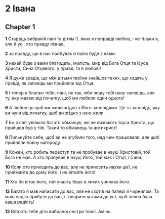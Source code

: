 # 2 Івана

## Chapter 1

**1** Старець вибраній пані та дітям її, яких я поправді люблю, і не тільки я, але й усі, хто правду пізнав,

**2** за правду, що в нас пробуває й повік буде з нами:

**3** нехай буде з вами благодать, милість, мир від Бога Отця та Ісуса Христа, Сина Отцевого, у правді та в любові!

**4** Я дуже зрадів, що між дітьми твоїми знайшов таких, що ходять у правді, як заповідь ми прийняли від Отця.

**5** І тепер я благаю тебе, пані, не так, ніби пишу тобі нову заповідь, але ту, яку маємо від початку, щоб ми любили один одного!

**6** А любов ця щоб ми жили згідно з Його заповідями. Це та заповідь, яку ви чули від початку, щоб ви згідно з нею жили.

**7** Бо в світ увійшло багато обманців, які не визнають Ісуса Христа, що прийшов був у тілі. Такий то обманець та антихрист!

**8** Пильнуйте себе, щоб ви не згубили того, над чим працювали, але щоб прийняли повну нагороду.

**9** Кожен, хто робить переступ та не пробуває в науці Христовій, той Бога не має. А хто пробуває в науці Його, той має і Отця, і Сина.

**10** Коли хто приходить до вас, але не приносить науки цієї, не приймайте до дому його, і не вітайте його!

**11** Хто бо вітає його, той участь бере в лихих учинках його.

**12** Багато я мав написати до вас, але не схотів на папері й чорнилом. Та маю надію прибути до вас, і говорити устами до уст, щоб повна була ваша радість!

**13** Вітають тебе діти вибраної сестри твоєї. Амінь.


